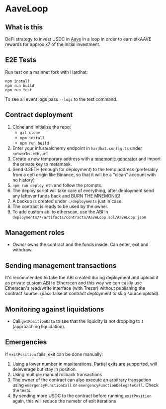 # AaveLoop

## What is this

DeFi strategy to invest USDC in [Aave](https://aave.com/) in a loop in order to earn stkAAVE rewards for approx x7 of the initial investment.

## E2E Tests

Run test on a mainnet fork with Hardhat:

```
npm install
npm run build
npm run test
```

To see all event logs pass `--logs` to the test command.

## Contract deployment

1. Clone and initialize the repo:
   - `git clone`
   - `npm install`
   - `npm run build`
1. Enter your infura/alchemy endpoint in `hardhat.config.ts` under `networks.eth.url`
1. Create a new temporary address with a [mnemonic generator](https://iancoleman.io/bip39/) and import the private key to metamask.
1. Send 0.3ETH (enough for deployment) to the temp address (preferably from a cefi origin like Binance, so that it will be a "clean" account with no history)
1. `npm run deploy eth` and follow the prompts.
1. The deploy script will take care of everything, after deployment send any leftover funds back and BURN THE MNEMONIC!
1. A backup is created under `./deployments` just in case.
1. The contract is ready to be used by the owner.
1. To add custom abi to etherscan, use the ABI in `deployments/*/artifacts/contracts/AaveLoop.sol/AaveLoop.json`

## Management roles

- _Owner_ owns the contract and the funds inside. Can enter, exit and withdraw.

## Sending management transactions

It's recommended to take the ABI created during deployment and upload it as private [custom ABI](https://info.etherscan.com/custom-abi/) to Etherscan and this way we can easily use Etherscan's read/write interface (with Trezor) without publishing the contract source. (pass false at contract deployment to skip source upload).

## Monitoring against liquidations

- Call `getPositionData` to see that the liquidity is not dropping to `1` (approaching liquidation).

## Emergencies

If `exitPosition` fails, exit can be done manually:

1. Using a lower number in maxIterations. Partial exits are supported, will deleverage but stay in position.
2. Using multiple manual rollback transactions
3. The owner of the contract can also execute an arbitrary transaction using `emergencyFunctionCall` or `emergencyFunctionDelegateCall`. Check the tests.
4. By sending more USDC to the contract before running `exitPosition` again, this will reduce the numebr of exit iterations
